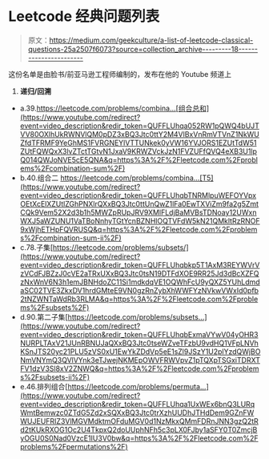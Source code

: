 # Leetcode 经典问题列表

> 原文：<https://medium.com/geekculture/a-list-of-leetcode-classical-questions-25a2507f6073?source=collection_archive---------18----------------------->

这份名单是由脸书/前亚马逊工程师编制的，发布在他的 Youtube 频道上

1.  **递归/回溯**

*   a.39.https://leetcode.com/problems/combina...[组合总和](https://www.youtube.com/redirect?event=video_description&redir_token=QUFFLUhqa052RW1pQWQ4bUJTVV80OXlhUkRWNVlQM0pDZ3xBQ3Jtc0ttY2M4VlBxVnRmVTVnZ1NkWUZfdTFRMF9YeGhMS1FVRGNEYlVTTUNkek0yVW16YVJORS1EZUtTdW51ZUtFQWQxX3lvZTctTGtvN1JxaV9KRWZVckJzN1FVZUFfQVQ4eXB3U1lpQ014QWJoNVE5cE5QNA&q=https%3A%2F%2Fleetcode.com%2Fproblems%2Fcombination-sum%2F)
*   b.40.组合二 https://leetcode.com/problems/combina...[T5](https://www.youtube.com/redirect?event=video_description&redir_token=QUFFLUhqbTNRMlpuWEFOYVpxOEtXcElXZUtlZGhPNXlrQXxBQ3Jtc0ttUnQwZ1lFa0EwTXViZm9fa2g5ZmtCQk9Vem52X2d3b1h5MWZpRUpJRV9XMlFLdjBaMVBsTDNoay12UWxnWXJ5aWZUNU1VaTBoNnhyTGtYcnBZNHlOQTVFdW5kN21QMkltRzRNOF9xWjhETHpFQVRUSQ&q=https%3A%2F%2Fleetcode.com%2Fproblems%2Fcombination-sum-ii%2F)
*   c.78.子集[https://leetcode.com/problems/subsets/](https://www.youtube.com/redirect?event=video_description&redir_token=QUFFLUhqbkp5T1AxM3REYWVrVzVCdFJBZzJ0cVE2aTRxUXxBQ3Jtc0tsN19DTFdXOE9RR25Jd3dBcXZFQzNxWnV6N3h1emJBNHdoZC11Si1mdkdqVE1OQWhFcU9yQXZ5YUhLdmdaSC02TVE3ZkxDV1hrdGMteE9VN0gzRnZybXhWWFYzNVkwVWxId0pfb2tNZWNTaWdRb3RLMA&q=https%3A%2F%2Fleetcode.com%2Fproblems%2Fsubsets%2F)
*   d.90.第二子集[https://leetcode.com/problems/subsets...](https://www.youtube.com/redirect?event=video_description&redir_token=QUFFLUhqbExmaVYwV04yOHR3NURPLTAxV21JUnRBNUJaQXxBQ3Jtc0tseWZveTFzbU9vdHQ1VFpLNVhKSnJTS20yc21PLU5zVS0xU1EwYkZDdVp5eE1sZl9JSzY1U2plYzdQWjBONmVNYmQ3QVlVYnk3eTJwejNKMEpOWVFRWVpvZ1pTQXpTSGxiTDRXTFV1dzV3Sl8xV2ZNWQ&q=https%3A%2F%2Fleetcode.com%2Fproblems%2Fsubsets-ii%2F)
*   e.46.排列组合[https://leetcode.com/problems/permuta...](https://www.youtube.com/redirect?event=video_description&redir_token=QUFFLUhqa1UxWEx6bnQ3LURqWmtBemwzc0ZTdG5Zd2xSQXxBQ3Jtc0trXzhUUDhJTHdDem9GZnFWWUJEUFRIZ3VlMGVMdktmOFduMGV0d1NzMkxQMmFDRnJNN3gzQ2tRd2tKUkRXOG1Oc2U4TkpxQ2doUUphNFh5c3pLX0FJby1aSFY0T0ZmcjByOGU0S0Nad0VzcE1IU3V0bw&q=https%3A%2F%2Fleetcode.com%2Fproblems%2Fpermutations%2F)